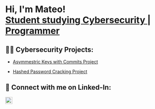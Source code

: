 <h1>Hi, I'm Mateo! <br/><a href="https://www.linkedin.com/in/joshmadakor/">Student studying Cybersecurity </a> | <a href="https://github.com/joshmadakor1">Programmer</a>

<h2>👨‍💻 Cybersecurity Projects:</h2>

- [Asymmestric Keys with Commits Project ](https://github.com/maateoe/AsymmetricKeyandGitCommit)

- [Hashed Password Cracking Project ](https://github.com/maateoe/JTRPasswordCracking)

<h2> 🤳 Connect with me on Linked-In:</h2>

[<img align="left" alt="Mateo Escobar | LinkedIn" width="22px" src="https://cdn.jsdelivr.net/npm/simple-icons@v3/icons/linkedin.svg" />][linkedin]


[linkedin]: https://www.linkedin.com/in/matesc/

<!--
**joshmadakor1/joshmadakor1** is a ✨ _special_ ✨ repository because its `README.md` (this file) appears on your GitHub profile.

Here are some ideas to get you started:

- 🔭 I’m currently working on ...
- 🌱 I’m currently learning ...
- 👯 I’m looking to collaborate on ...
- 🤔 I’m looking for help with ...
- 💬 Ask me about ...
- 📫 How to reach me: ...
- 😄 Pronouns: ...
- ⚡ Fun fact: ...
-->
